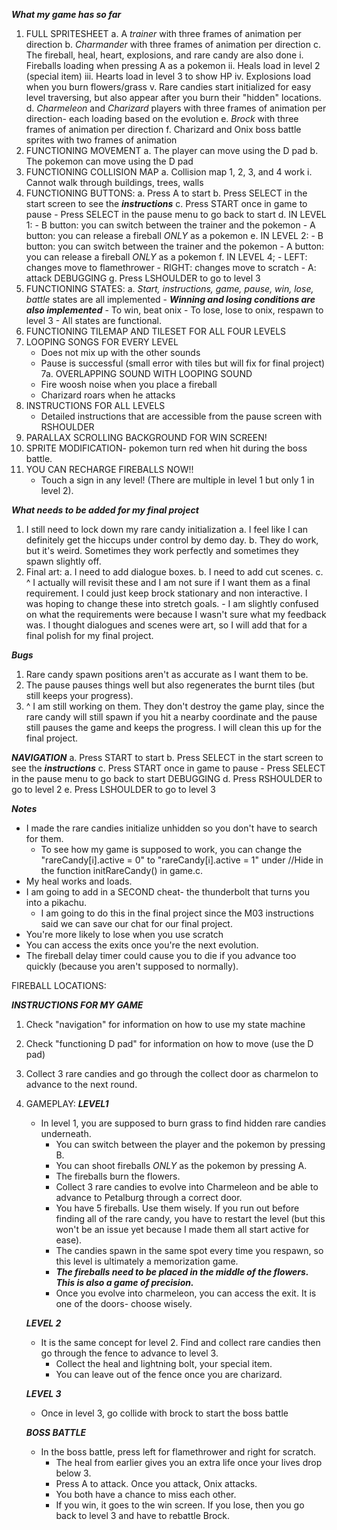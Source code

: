 ***What my game has so far***
1. FULL SPRITESHEET
    a. A *trainer* with three frames of animation per direction
    b. *Charmander* with three frames of animation per direction
    c. The fireball, heal, heart, explosions, and rare candy are also done
        i. Fireballs loading when pressing A as a pokemon
        ii. Heals load in level 2 (special item)
        iii. Hearts load in level 3 to show HP
        iv. Explosions load when you burn flowers/grass
        v. Rare candies start initialized for easy level traversing, but also appear after you burn their "hidden" locations.
    d. *Charmeleon* and *Charizard* players with three frames of animation per direction- each loading based on the evolution
    e. *Brock* with three frames of animation per direction
    f. Charizard and Onix boss battle sprites with two frames of animation
2. FUNCTIONING MOVEMENT
    a. The player can move using the D pad
    b. The pokemon can move using the D pad
3. FUNCTIONING COLLISION MAP
    a. Collision map 1, 2, 3, and 4 work
        i. Cannot walk through buildings, trees, walls
4. FUNCTIONING BUTTONS:
    a. Press A to start
    b. Press SELECT in the start screen to see the ***instructions***
    c. Press START once in game to pause
        - Press SELECT in the pause menu to go back to start
    d. IN LEVEL 1: 
        - B button: you can switch between the trainer and the pokemon
        - A button: you can release a fireball *ONLY* as a pokemon
    e. IN LEVEL 2: 
        - B button: you can switch between the trainer and the pokemon
        - A button: you can release a fireball *ONLY* as a pokemon
    f. IN LEVEL 4;
        - LEFT: changes move to flamethrower
        - RIGHT: changes move to scratch
        - A: attack
    DEBUGGING
    g. Press LSHOULDER to go to level 3
5. FUNCTIONING STATES:
    a. *Start, instructions, game, pause, win, lose, battle* states are all implemented
        - ***Winning and losing conditions are also implemented***
            - To win, beat onix
            - To lose, lose to onix, respawn to level 3
        - All states are functional.
6. FUNCTIONING TILEMAP AND TILESET FOR ALL FOUR LEVELS
7. LOOPING SONGS FOR EVERY LEVEL
    - Does not mix up with the other sounds
    - Pause is successful (small error with tiles but will fix for final project)
7a. OVERLAPPING SOUND WITH LOOPING SOUND
    - Fire woosh noise when you place a fireball
    - Charizard roars when he attacks
8. INSTRUCTIONS FOR ALL LEVELS
    - Detailed instructions that are accessible from the pause screen with RSHOULDER
9. PARALLAX SCROLLING BACKGROUND FOR WIN SCREEN!
10. SPRITE MODIFICATION- pokemon turn red when hit during the boss battle. 
11. YOU CAN RECHARGE FIREBALLS NOW!!
    - Touch a sign in any level! (There are multiple in level 1 but only 1 in level 2).

***What needs to be added for my final project***
1. I still need to lock down my rare candy initialization
    a. I feel like I can definitely get the hiccups under control by demo day.
    b. They do work, but it's weird. Sometimes they work perfectly and sometimes they spawn slightly off. 
2. Final art:
    a. I need to add dialogue boxes.
    b. I need to add cut scenes.
    c. ^ I actually will revisit these and I am not sure if I want them as a final requirement. I could just keep brock stationary and non interactive. I was hoping to change these into stretch goals. 
        - I am slightly confused on what the requirements were because I wasn't sure what my feedback was. I thought dialogues and scenes were art, so I will add that for a final polish for my final project. 

***Bugs***
1. Rare candy spawn positions aren't as accurate as I want them to be.
2. The pause pauses things well but also regenerates the burnt tiles (but still keeps your progress).
3. ^ I am still working on them. They don't destroy the game play, since the rare candy will still spawn if you hit a nearby coordinate and the pause still pauses the game and keeps the progress. I will clean this up for the final project. 

***NAVIGATION***
a. Press START to start
b. Press SELECT in the start screen to see the ***instructions***
c. Press START once in game to pause
    - Press SELECT in the pause menu to go back to start
DEBUGGING
    d. Press RSHOULDER to go to level 2
    e. Press LSHOULDER to go to level 3

***Notes***
- I made the rare candies initialize unhidden so you don't have to search for them.
    - To see how my game is supposed to work, you can change the "rareCandy[i].active = 0" to "rareCandy[i].active = 1" under //Hide in the function initRareCandy() in game.c. 
- My heal works and loads.
- I am going to add in a SECOND cheat- the thunderbolt that turns you into a pikachu. 
    - I am going to do this in the final project since the M03 instructions said we can save our chat for our final project. 
- You're more likely to lose when you use scratch
- You can access the exits once you're the next evolution. 
- The fireball delay timer could cause you to die if you advance too quickly (because you aren't supposed to normally).

FIREBALL LOCATIONS:


***INSTRUCTIONS FOR MY GAME***
1. Check "navigation" for information on how to use my state machine
2. Check "functioning D pad" for information on how to move (use the D pad)
3. Collect 3 rare candies and go through the collect door as charmelon to advance to the next round. 
4. GAMEPLAY:
    ***LEVEL1***
    - In level 1, you are supposed to burn grass to find hidden rare candies underneath.
        - You can switch between the player and the pokemon by pressing B.
        - You can shoot fireballs *ONLY* as the pokemon by pressing A.
        - The fireballs burn the flowers.
        - Collect 3 rare candies to evolve into Charmeleon and be able to advance to Petalburg through a correct door.
        - You have 5 fireballs. Use them wisely. If you run out before finding all of the rare candy, you have to restart the level (but this won't be an issue yet because I made them all start active for ease). 
        - The candies spawn in the same spot every time you respawn, so this level is ultimately a memorization game. 
        - ***The fireballs need to be placed in the middle of the flowers. This is also a game of precision.***
        - Once you evolve into charmeleon, you can access the exit. It is one of the doors- choose wisely.
    
    ***LEVEL 2***
    - It is the same concept for level 2. Find and collect rare candies then go through the fence to advance to level 3.
      - Collect the heal and lightning bolt, your special item.
      - You can leave out of the fence once you are charizard. 
    
    ***LEVEL 3***
    - Once in level 3, go collide with brock to start the boss battle
    
    ***BOSS BATTLE***
    - In the boss battle, press left for flamethrower and right for scratch.
        - The heal from earlier gives you an extra life once your lives drop below 3. 
        - Press A to attack. Once you attack, Onix attacks.
        - You both have a chance to miss each other.
        - If you win, it goes to the win screen. If you lose, then you go back to level 3 and have to rebattle Brock.